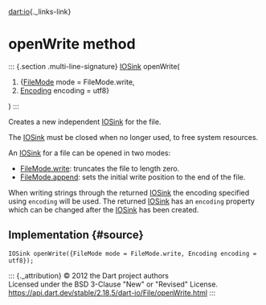 [dart:io](../../dart-io/dart-io-library){._links-link}

openWrite method
================

::: {.section .multi-line-signature}
[IOSink](../iosink-class) openWrite(

1.  {[FileMode](../filemode-class) mode = FileMode.write,
2.  [Encoding](../../dart-convert/encoding-class) encoding = utf8}

)
:::

Creates a new independent [IOSink](../iosink-class) for the file.

The [IOSink](../iosink-class) must be closed when no longer used, to
free system resources.

An [IOSink](../iosink-class) for a file can be opened in two modes:

-   [FileMode.write](../filemode/write-constant): truncates the file to
    length zero.
-   [FileMode.append](../filemode/append-constant): sets the initial
    write position to the end of the file.

When writing strings through the returned [IOSink](../iosink-class) the
encoding specified using `encoding` will be used. The returned
[IOSink](../iosink-class) has an `encoding` property which can be
changed after the [IOSink](../iosink-class) has been created.

Implementation {#source}
--------------

``` {.language-dart data-language="dart"}
IOSink openWrite({FileMode mode = FileMode.write, Encoding encoding = utf8});
```

::: {._attribution}
© 2012 the Dart project authors\
Licensed under the BSD 3-Clause \"New\" or \"Revised\" License.\
<https://api.dart.dev/stable/2.18.5/dart-io/File/openWrite.html>
:::
